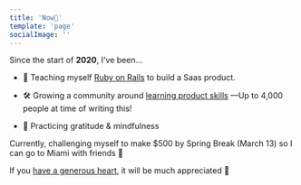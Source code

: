 ```yaml
---
title: 'Now📍'
template: 'page'
socialImage: ''
---
```


Since the start of **2020**, I've been...

- 💎 Teaching myself [Ruby on Rails](https://rubyonrails.org/) to build a Saas product.

- 🛠️ Growing a community around [learning product skills](http://theproductperson.com) —Up to 4,000 people at time of writing this!

- 🧘 Practicing gratitude & mindfulness

Currently, challenging myself to make \$500 by Spring Break (March 13) so I can go to Miami with friends 🌴

If you [have a generous heart](https://www.patreon.com/antdke), it will be much appreciated 🤗
